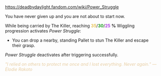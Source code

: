 https://deadbydaylight.fandom.com/wiki/Power_Struggle

<p>You have never given up and you are not about to start now.
<p>While being carried by The Killer, reaching <span class="clr" style="color: #e8c252;"><b>35</b></span>/<span class="clr" style="color: #199b1e;"><b>30</b></span>/<span class="clr" style="color: #ac3ee3;"><b>25</b></span> <b>%</b> Wiggling progression activates <i>Power Struggle</i>:
</p>
<ul><li>You can drop a nearby, standing Pallet  to stun The Killer and escape their grasp.</li></ul>
<p><i>Power Struggle</i> deactivates after triggering successfully.
</p><p><i><span class="clr clr9" style="color: #e7cda2 ;">"I relied on others to protect me once and I lost everything. Never again." — Élodie Rakoto</span></i>
</p>
</p>
